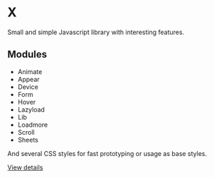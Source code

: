 # X

Small and simple Javascript library with interesting features.

## Modules

- Animate
- Appear
- Device
- Form
- Hover
- Lazyload
- Lib
- Loadmore
- Scroll
- Sheets

And several CSS styles for fast prototyping or usage as base styles.

[View details](https://andreyshpigunov.github.io/auto-x/)
